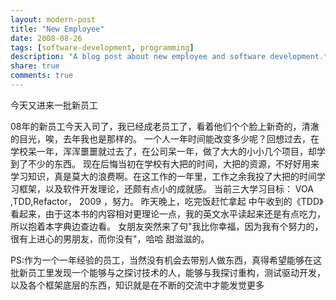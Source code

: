 ```yaml
---
layout: modern-post
title: "New Employee"
date: 2008-08-26
tags: [software-development, programming]
description: "A blog post about new employee and software development."
share: true
comments: true
---
```


今天又进来一批新员工


08年的新员工今天入司了，我已经成老员工了，看着他们个个脸上新奇的，清澈的目光，唉，去年我也是那样的。
一个人一年时间能改变多少呢？回想过去，在学校呆一年，浑浑噩噩就过去了，在公司呆一年，做了大大的小小几个项目，却学到了不少的东西。
现在后悔当初在学校有大把的时间，大把的资源，不好好用来学习知识，真是莫大的浪费啊。在这工作的一年里，工作之余我投了大把的时间学习框架，以及软件开发理论，还颇有点小的成就感。
当前三大学习目标： VOA ,TDD,Refactor， 2009 ，努力。
昨天晚上，吃完饭赶忙拿起 中午收到的《TDD》看起来，由于这本书的内容相对更理论一点，我的英文水平读起来还是有点吃力，所以抱着本字典边查边看。
女朋友突然来了句"我比你幸福，因为我有个努力的，很有上进心的男朋友，而你没有"，哈哈 甜滋滋的。 

PS:作为一个一年经验的员工，当然没有机会去带别人做东西，真得希望能够在这批新员工里发现一个能够与之探讨技术的人，能够与我探讨重构，测试驱动开发，以及各个框架底层的东西，知识就是在不断的交流中才能发觉更多
